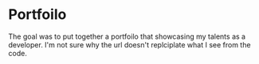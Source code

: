 # Portfoilo
The goal was to put together a portfoilo that showcasing my talents as a developer.
I'm not sure why the url doesn't replciplate what I see from the code.

